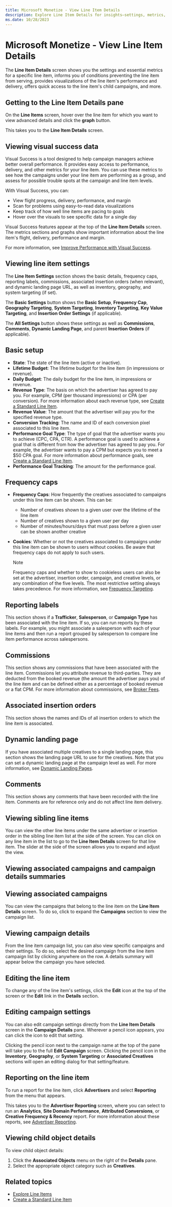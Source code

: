 ```yaml
---
title: Microsoft Monetize - View Line Item Details
description: Explore Line Item Details for insights—settings, metrics, visualizations. Swiftly access child campaigns' performance.
ms.date: 10/28/2023
---
```


# Microsoft Monetize - View Line Item Details

The **Line Item Details** screen shows you the settings and essential metrics for a specific line item, informs you of conditions preventing the line item from serving, provides visualizations of the line item's performance and delivery, offers quick access to the line item's child campaigns, and more.

## Getting to the Line Item Details pane

On the **Line Items** screen, hover over the line item for which you want to view advanced details and click the **graph** button.

This takes you to the **Line Item Details** screen.

## Viewing visual success data

Visual Success is a tool designed to help campaign managers achieve better overall performance. It provides easy access to performance, delivery, and other metrics for your line item. You can use these metrics to see how the campaigns under your line item are performing as a group, and assess for possible trouble spots at the campaign and line item levels.

With Visual Success, you can:

- View flight progress, delivery, performance, and margin
- Scan for problems using easy-to-read data visualizations
- Keep track of how well line items are pacing to goals
- Hover over the visuals to see specific data for a single day

Visual Success features appear at the top of the **Line Item Details** screen. The metrics sections and graphs show important information about the line item's flight, delivery, performance and margin.

For more information, see [Improve Performance with Visual Success](improve-performance-with-visual-success.md).

## Viewing line item settings

The **Line Item Settings** section shows the basic details, frequency caps, reporting labels, commissions, associated insertion orders (when relevant), and dynamic landing page URL, as well as inventory, geography, and system targeting (if set).

The **Basic Settings** button shows the **Basic Setup**, **Frequency Cap**, **Geography Targeting**, **System Targeting**, **Inventory Targeting**, **Key Value Targeting**, and **Insertion Order Settings** (if applicable).

The **All Settings** button shows these settings as well as **Commissions**, **Comments**, **Dynamic Landing Page**, and parent **Insertion Orders** (if applicable).

## Basic setup

- **State**: The state of the line item (active or inactive).
- **Lifetime Budget**: The lifetime budget for the line item (in impressions or revenue).
- **Daily Budget**: The daily budget for the line item, in impressions or revenue.
- **Revenue Type**: The basis on which the advertiser has agreed to pay you. For example, CPM (per thousand impressions) or CPA (per conversion). For more information about each revenue type, see [Create a Standard Line Item](create-a-standard-line-item.md).
- **Revenue Value**: The amount that the advertiser will pay you for the specified revenue type.
- **Conversion Tracking**: The name and ID of each conversion pixel associated to this line item.
- **Performance Goal Type**: The type of goal that the advertiser wants you to achieve (CPC, CPA, CTR). A performance goal is used to achieve a goal that is different from how the advertiser has agreed to pay you. For example, the advertiser wants to pay a CPM but expects you to meet a $50 CPA goal. For more information about performance goals, see [Create a Standard Line Item](create-a-standard-line-item.md).
- **Performance Goal Tracking**: The amount for the performance goal.

## Frequency caps

- **Frequency Caps**: How frequently the creatives associated to campaigns under this line item can be shown. This can be:
  - Number of creatives shown to a given user over the lifetime of the line item
  - Number of creatives shown to a given user per day
  - Number of minutes/hours/days that must pass before a given user can be shown another creative
- **Cookies**: Whether or not the creatives associated to campaigns under this line item can be shown to users without cookies. Be aware that frequency caps do not apply to such users.

  > [!NOTE]
  > Frequency caps and whether to show to cookieless users can also be set at the advertiser, insertion order, campaign, and creative levels, or any combination of the five levels. The most restrictive setting always takes precedence. For more information, see [Frequency Targeting](frequency-and-recency-caps.md).

## Reporting labels

This section shows if a **Trafficker**, **Salesperson**, or **Campaign Type** has been associated with the line item. If so, you can run reports by these labels. For example, you might associate a salesperson with each of your line items and then run a report grouped by salesperson to compare line item performance across salespersons.

## Commissions

This section shows any commissions that have been associated with the line item. Commissions let you attribute revenue to third-parties. They are deducted from the booked revenue (the amount the advertiser pays you) of the line item and can be defined either as a percentage of booked revenue or a flat CPM. For more information about commissions, see [Broker Fees](broker-fees.md).

## Associated insertion orders

This section shows the names and IDs of all insertion orders to which the line item is associated.

## Dynamic landing page

If you have associated multiple creatives to a single landing page, this section shows the landing page URL to use for the creatives. Note that you can set a dynamic landing page at the campaign level as well. For more information, see [Dynamic Landing Pages](dynamic-landing-pages.md).

## Comments

This section shows any comments that have been recorded with the line item. Comments are for reference only and do not affect line item delivery.

## Viewing sibling line items

You can view the other line items under the same advertiser or insertion order in the sibling line item list at the side of the screen. You can click on any line item in the list to go to the **Line Item Details** screen for that line item. The slider at the side of the screen allows you to expand and adjust the view.

## Viewing associated campaigns and campaign details summaries

## Viewing associated campaigns

You can view the campaigns that belong to the line item on the **Line Item Details** screen. To do so, click to expand the **Campaigns** section to view the campaign list.

## Viewing campaign details

From the line item campaign list, you can also view specific campaigns and their settings. To do so, select the desired campaign from the line item campaign list by clicking anywhere on the row. A details summary will appear below the campaign you have selected.

## Editing the line item

To change any of the line item's settings, click the **Edit** icon at the top of the screen or the **Edit** link in the **Details** section.

## Editing campaign settings

You can also edit campaign settings directly from the **Line Item Details** screen in the **Campaign Details** pane. Wherever a pencil icon appears, you can click the icon to edit that setting.

Clicking the pencil icon next to the campaign name at the top of the pane will take you to the full **Edit Campaign** screen. Clicking the pencil icon in the **Inventory**, **Geography**, or **System Targeting** or **Associated Creatives** sections will open an editing dialog for that setting/feature.

## Reporting on the line item

To run a report for the line item, click **Advertisers** and select **Reporting** from the menu that appears.

This takes you to the **Advertiser Reporting** screen, where you can select to run an **Analytics**, **Site Domain Performance**, **Attributed Conversions**, or **Creative Frequency & Recency** report. For more information about these reports, see [Advertiser Reporting](advertiser-reporting.md).

## Viewing child object details

To view child object details:

1. Click the **Associated Objects** menu on the right of the **Details** pane.
1. Select the appropriate object category such as **Creatives**.

## Related topics

- [Explore Line Items](explore-line-items.md)
- [Create a Standard Line Item](create-a-standard-line-item.md)